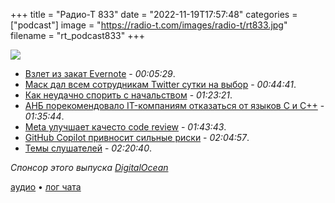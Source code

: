 +++
title = "Радио-Т 833"
date = "2022-11-19T17:57:48"
categories = ["podcast"]
image = "https://radio-t.com/images/radio-t/rt833.jpg"
filename = "rt_podcast833"
+++

![](https://radio-t.com/images/radio-t/rt833.jpg)

- [Взлет из закат Evernote](https://techcrunch.com/2022/11/16/bending-spoons-acquires-evernote-marking-the-end-of-an-era/) - *00:05:29*.
- [Маск дал всем сотрудникам Twitter сутки на выбор](https://habr.com/ru/news/t/699744/) - *00:44:41*.
- [Как неудачно спорить с начальством](https://www.platformer.news/p/elons-paranoid-purge?r=38cnq) - *01:23:21*.
- [АНБ порекомендовало IT-компаниям отказаться от языков C и C++](https://habr.com/ru/news/t/699142/) - *01:35:44*.
- [Meta улучшает качесто code review](https://engineering.fb.com/2022/11/16/culture/meta-code-review-time-improving/) - *01:43:43*.
- [GitHub Copilot привносит сильные риски](https://www.kolide.com/blog/github-copilot-isn-t-worth-the-risk) - *02:04:57*.
- [Темы слушателей](https://radio-t.com/p/2022/11/15/prep-833/) - *02:20:40*.

*Спонсор этого выпуска [DigitalOcean](https://do.co/radiot)*


[аудио](https://cdn.radio-t.com/rt_podcast833.mp3) • [лог чата](https://chat.radio-t.com/logs/radio-t-833.html)
<audio src="https://cdn.radio-t.com/rt_podcast833.mp3" preload="none"></audio>

